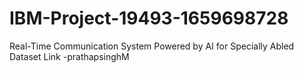 # IBM-Project-19493-1659698728
Real-Time Communication System Powered by AI for Specially Abled
Dataset Link -prathapsinghM
